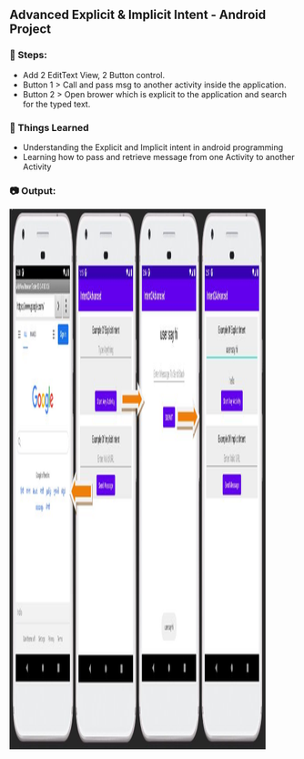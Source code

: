 ## Advanced Explicit & Implicit Intent - Android Project

### :ski: Steps:
 - Add 2 EditText View, 2 Button control.
 - Button 1 > Call and pass msg to another activity inside the application.
 - Button 2 > Open brower which is explicit to the application and search for the typed text.

### :thread: Things Learned
 - Understanding the Explicit and Implicit intent in android programming
 - Learning how to pass and retrieve message from one Activity to another Activity

### :camera: Output:
<img alt="005_Adv-Explicit-Implicit-Intent" src="ProjectScreenshot/Advanced_Intent.JPG" width="450" height="950" />
